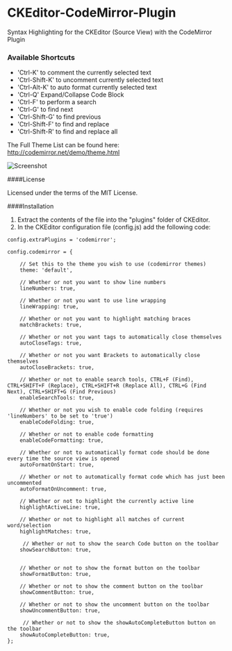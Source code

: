 CKEditor-CodeMirror-Plugin
==========================

Syntax Highlighting for the CKEditor (Source View) with the CodeMirror Plugin

### Available Shortcuts
* 'Ctrl-K' to comment the currently selected text
* 'Ctrl-Shift-K' to uncomment currently selected text
* 'Ctrl-Alt-K' to auto format currently selected text
* 'Ctrl-Q' Expand/Collapse Code Block
* 'Ctrl-F' to perform a search
* 'Ctrl-G' to find next
* 'Ctrl-Shift-G' to find previous
* 'Ctrl-Shift-F' to find and replace
* 'Ctrl-Shift-R' to find and replace all

The Full Theme List can be found here: http://codemirror.net/demo/theme.html

![Screenshot](http://www.watchersnet.de/Portals/0/screenshots/dnn/CKEditorSourceView.png)

####License

Licensed under the terms of the MIT License.

####Installation

 1. Extract the contents of the file into the "plugins" folder of CKEditor.
 2. In the CKEditor configuration file (config.js) add the following code:

````
config.extraPlugins = 'codemirror';

config.codemirror = {
	
	// Set this to the theme you wish to use (codemirror themes)
	theme: 'default',
	
	// Whether or not you want to show line numbers
	lineNumbers: true,
	
	// Whether or not you want to use line wrapping
	lineWrapping: true,
	
	// Whether or not you want to highlight matching braces
	matchBrackets: true,
	
	// Whether or not you want tags to automatically close themselves
	autoCloseTags: true,
	
	// Whether or not you want Brackets to automatically close themselves
	autoCloseBrackets: true,
	
	// Whether or not to enable search tools, CTRL+F (Find), CTRL+SHIFT+F (Replace), CTRL+SHIFT+R (Replace All), CTRL+G (Find Next), CTRL+SHIFT+G (Find Previous)
	enableSearchTools: true,
	
	// Whether or not you wish to enable code folding (requires 'lineNumbers' to be set to 'true')
	enableCodeFolding: true,
	
	// Whether or not to enable code formatting
	enableCodeFormatting: true,
	
	// Whether or not to automatically format code should be done every time the source view is opened
	autoFormatOnStart: true,
	
	// Whether or not to automatically format code which has just been uncommented
	autoFormatOnUncomment: true,
	
	// Whether or not to highlight the currently active line
	highlightActiveLine: true,
	
	// Whether or not to highlight all matches of current word/selection
	highlightMatches: true,

     // Whether or not to show the search Code button on the toolbar
	showSearchButton: true,

	
	// Whether or not to show the format button on the toolbar
	showFormatButton: true,
	
	// Whether or not to show the comment button on the toolbar
	showCommentButton: true,
	
	// Whether or not to show the uncomment button on the toolbar
	showUncommentButton: true,

     // Whether or not to show the showAutoCompleteButton button on the toolbar
	showAutoCompleteButton: true,
};

````
